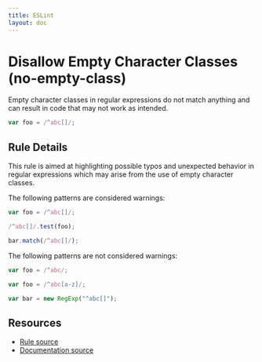 ```yaml
---
title: ESLint
layout: doc
---
```

<!-- Note: No pull requests accepted for this file. See README.md in the root directory for details. -->
# Disallow Empty Character Classes (no-empty-class)

Empty character classes in regular expressions do not match anything and can result in code that may not work as intended.

```js
var foo = /^abc[]/;
```

## Rule Details

This rule is aimed at highlighting possible typos and unexpected behavior in regular expressions which may arise from the use of empty character classes.

The following patterns are considered warnings:

```js
var foo = /^abc[]/;

/^abc[]/.test(foo);

bar.match(/^abc[]/);
```

The following patterns are not considered warnings:

```js
var foo = /^abc/;

var foo = /^abc[a-z]/;

var bar = new RegExp("^abc[]");
```

## Resources

* [Rule source](https://github.com/eslint/eslint/tree/master/lib/rules/no-empty-class.js)
* [Documentation source](https://github.com/eslint/eslint/tree/master/docs/rules/no-empty-class.md)
